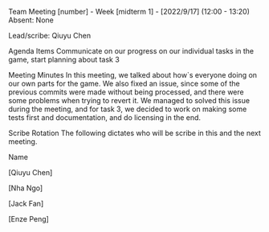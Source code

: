 Team Meeting [number] - Week [midterm 1] - [2022/9/17] (12:00 - 13:20)
Absent: None

Lead/scribe: Qiuyu Chen 

Agenda Items
Communicate on our progress on our individual tasks in the game, start planning about task 3


Meeting Minutes
In this meeting, we talked about how`s everyone doing on our own parts for the game. We also fixed an issue, since some of the previous commits were made without being processed, and there were some problems when trying to revert it. We managed to solved this issue during the meeting, and for task 3, we decided to work on making some tests first and documentation, and do licensing in the end.





Scribe Rotation
The following dictates who will be scribe in this and the next meeting.



Name


[Qiuyu Chen]


[Nha Ngo]


[Jack Fan]


[Enze Peng]
